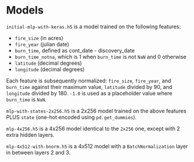 # Models

`initial-mlp-with-keras.h5` is a model trained on the following features:
* `fire_size` (in acres)
* `fire_year` (julian date)
* `burn_time`, defined as cont\_date - discovery\_date
* `burn_time_notna`, which is 1 when `burn_time` is not `NaN` and 0 otherwise
* `latitude` (decimal degrees)
* `longitude` (decimal degrees)

Each feature is subsequently normalized: `fire_size`, `fire_year`, and `burn_time` against their maximum value, `latitude` divided by 90, and `longitude` divided by 180. `-1.0` is used as a placeholder value where `burn_time` is `NaN`.

`mlp-with-states-2x256.h5` is a 2x256 model trained on the above features PLUS `state` (one-hot encoded using `pd.get_dummies`).

`mlp-4x256.h5` is a 4x256 model identical to the `2x256` one, except with 2 extra hidden layers.

`mlp-4x512-with-bnorm.h5` is a 4x512 model with a `BatchNormalization` layer in between layers 2 and 3.
